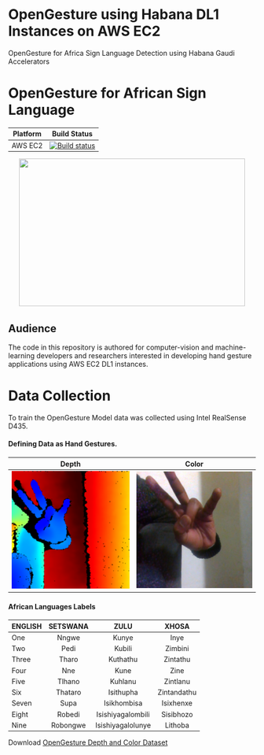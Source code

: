 # OpenGesture using Habana DL1 Instances on AWS EC2
OpenGesture for Africa Sign Language Detection using Habana Gaudi Accelerators
# OpenGesture for African Sign Language 
Platform | Build Status |
-------- | ------------ |
AWS EC2 | [![Build status](https://ci.appveyor.com/api/projects/status/swutsp1bjcc56q64/branch/master?svg=true)](https://github.com/AfricaMachineIntelligence/opengesture)

<p align="center">
  <img width="460" height="300" src="https://github.com/TebogoNakampe/XRDrive-Sim/blob/master/Code/hand.gif">
</p>

## Audience

The code in this repository is authored for computer-vision and machine-learning developers and researchers interested in developing hand gesture applications using AWS EC2 DL1 instances.

# Data Collection

To train the OpenGesture Model data was collected using Intel RealSense D435.

#### Defining Data as Hand Gestures.
Depth                 |  Color
:-------------------------:|:-------------------------:
![](https://github.com/AfricaMachineIntelligence/OpenGesture/blob/main/Assets/11_Depth_adobespark%20(1).png)  |  ![](https://github.com/AfricaMachineIntelligence/OpenGesture/blob/main/Assets/11a_Color_adobespark_adobespark.png)

#### African Languages Labels

| ENGLISH      | SETSWANA       | ZULU               | XHOSA         |
| :---         |     :---:      |      :---:         |     :---:     |
| One          | Nngwe          | Kunye              | Inye          |
| Two          | Pedi           | Kubili             | Zimbini       |
| Three        | Tharo          | Kuthathu           | Zintathu      |
| Four         | Nne            | Kune               | Zine          |
| Five         | Tlhano         | Kuhlanu            | Zintlanu      |
| Six          | Thataro        | Isithupha          | Zintandathu   |
| Seven        | Supa           | Isikhombisa        | Isixhenxe     |
| Eight        | Robedi         | Isishiyagalombili  | Sisibhozo     |
| Nine         | Robongwe       | Isishiyagalolunye  | Lithoba       |


Download [OpenGesture Depth and Color Dataset](https://github.com/AfricaMachineIntelligence/opengesture3d-data)<br>
